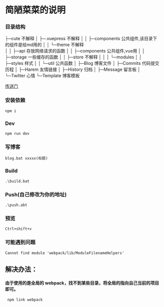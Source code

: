 # 简陋菜菜的说明

### 目录结构
├─cute 不解释
│  ├─.vuepress 不解释
│  │  ├─components 公共组件,该目录下的组件是给md用的
│  │  └─theme   不解释  
│  │      ├─api 存放网络请求的函数
│  │      ├─components 公共组件,vue用
│  │      ├─storage 一些缓存的函数
│  │      ├─store   不解释
│  │      │  └─modules
│  │      ├─styles  样式
│  │      └─util    公共函数
│  ├─Blog     博客文件
│  ├─Commits  代码提交历程
│  ├─Harem    友情链接
│  ├─History  归档
│  ├─Message  留言板
│  └─Twitter  心情
└─Template    博客模板

[传送门](http://www.haibarai.com "要不要跳转去看看呢?")

### 安装依赖

    npm i

### Dev

    npm run dev

### 写博客

    blog.bat xxxxx(标题)

### Build

    .\build.bat

### Push(自己修改为你的地址)

    .\push.abt

### 预览

    Ctrl+shift+v

### 可能遇到问题

    Cannot find module 'webpack/lib/ModuleFilenameHelpers'

## 解决办法：
####  由于使用的是全局的 webpack，找不到某些目录，将全局的指向自己当前的项目即可。    

     npm link webpack